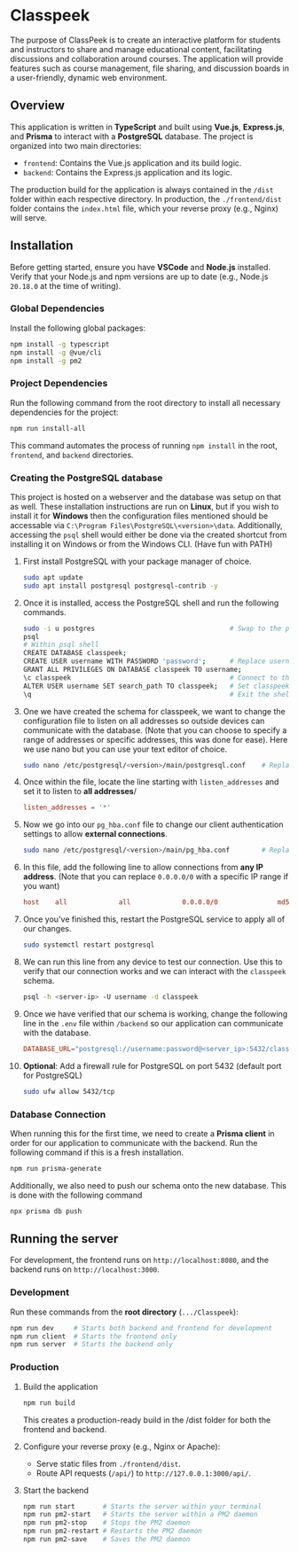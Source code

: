 # Classpeek
The purpose of ClassPeek is to create an interactive platform for students and instructors to share and manage educational content, facilitating discussions and collaboration around courses. The application will provide features such as course management, file sharing, and discussion boards in a user-friendly, dynamic web environment.

## Overview
This application is written in **TypeScript** and built using **Vue.js**, **Express.js**, and **Prisma** to interact with a **PostgreSQL** database. The project is organized into two main directories:
- `frontend`: Contains the Vue.js application and its build logic.
- `backend`: Contains the Express.js application and its logic.

The production build for the application is always contained in the `/dist` folder within each respective directory. In production, the `./frontend/dist` folder contains the `index.html` file, which your reverse proxy (e.g., Nginx) will serve.

## Installation
Before getting started, ensure you have **VSCode** and **Node.js** installed. Verify that your Node.js and npm versions are up to date (e.g., Node.js `20.18.0` at the time of writing).

### Global Dependencies
Install the following global packages:
```bash
npm install -g typescript
npm install -g @vue/cli
npm install -g pm2
```

### Project Dependencies
Run the following command from the root directory to install all necessary dependencies for the project:
```bash
npm run install-all
```

This command automates the process of running `npm install` in the root, `frontend`, and `backend` directories.

### Creating the PostgreSQL database
This project is hosted on a webserver and the database was setup on that as well. These installation instructions are run on **Linux**, but if you wish to install it for **Windows** then the configuration files mentioned should be accessable via `C:\Program Files\PostgreSQL\<version>\data`. Additionally, accessing the `psql` shell would either be done via the created shortcut from installing it on Windows or from the Windows CLI. (Have fun with PATH) 

1. First install PostgreSQL with your package manager of choice.
    ```bash
    sudo apt update
    sudo apt install postgresql postgresql-contrib -y
    ```

2. Once it is installed, access the PostgreSQL shell and run the following commands.
    ```bash
    sudo -i u postgres                                  # Swap to the postgres user
    psql
    # Within psql shell
    CREATE DATABASE classpeek;
    CREATE USER username WITH PASSWORD 'password';      # Replace username and password with your desired credentials
    GRANT ALL PRIVILEGES ON DATABASE classpeek TO username;
    \c classpeek                                        # Connect to the classpeek database we just created
    ALTER USER username SET search_path TO classpeek;   # Set classpeek as the default schema for username
    \q                                                  # Exit the shell
    ```

3. One we have created the schema for classpeek, we want to change the configuration file to listen on all addresses so outside devices can communicate with the database. (Note that you can choose to specify a range of addresses or specific addresses, this was done for ease). Here we use nano but you can use your text editor of choice.
    ```bash
    sudo nano /etc/postgresql/<version>/main/postgresql.conf    # Replace version with your version of PostgreSQL (i.e. 16)
    ```

4. Once within the file, locate the line starting with `listen_addresses` and set it to listen to **all addresses**/
    ```conf
    listen_addresses = '*'
    ```

5. Now we go into our `pg_hba.conf` file to change our client authentication settings to allow **external connections**.
    ```bash
    sudo nano /etc/postgresql/<version>/main/pg_hba.conf        # Replace version with your version of PostgreSQL (i.e. 16)
    ```

6. In this file, add the following line to allow connections from **any IP address**. (Note that you can replace `0.0.0.0/0` with a specific IP range if you want)
    ```conf
    host    all             all             0.0.0.0/0               md5
    ```

7. Once you've finished this, restart the PostgreSQL service to apply all of our changes.
    ```bash
    sudo systemctl restart postgresql
    ```

8. We can run this line from any device to test our connection. Use this to verify that our connection works and we can interact with the `classpeek` schema.
    ```bash
    psql -h <server-ip> -U username -d classpeek
    ```

9. Once we have verified that our schema is working, change the following line in the `.env` file within `/backend` so our application can communicate with the database.
    ```conf
    DATABASE_URL="postgresql://username:password@<server_ip>:5432/classpeek?schema=public"
    ```

10. **Optional**: Add a firewall rule for PostgreSQL on port 5432 (default port for PostgreSQL)
    ```bash
    sudo ufw allow 5432/tcp
    ```

### Database Connection
When running this for the first time, we need to create a **Prisma client** in order for our application to communicate with the backend. Run the following command if this is a fresh installation.
```bash
npm run prisma-generate
```

Additionally, we also need to push our schema onto the new database. This is done with the following command
```bash
npx prisma db push
```

## Running the server
For development, the frontend runs on `http://localhost:8080`, and the backend runs on `http://localhost:3000`.

### Development
Run these commands from the **root directory** (`.../Classpeek`):
```bash
npm run dev     # Starts both backend and frontend for development
npm run client  # Starts the frontend only
npm run server  # Starts the backend only
```

### Production
1. Build the application
    ```bash
    npm run build
    ```
    This creates a production-ready build in the /dist folder for both the frontend and backend.

2. Configure your reverse proxy (e.g., Nginx or Apache):
    - Serve static files from `./frontend/dist`.
    - Route API requests (`/api/`) to `http://127.0.0.1:3000/api/`.

3. Start the backend
    ```bash
    npm run start       # Starts the server within your terminal
    npm run pm2-start   # Starts the server within a PM2 daemon
    npm run pm2-stop    # Stops the PM2 daemon
    npm run pm2-restart # Restarts the PM2 daemon
    npm run pm2-save    # Saves the PM2 daemon
    ```
